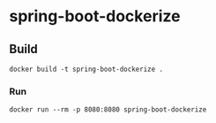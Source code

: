 # spring-boot-dockerize

## Build
```
docker build -t spring-boot-dockerize .
```

### Run 
```
docker run --rm -p 8080:8080 spring-boot-dockerize
```
